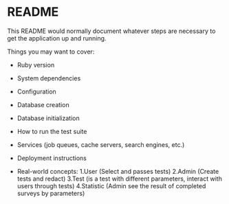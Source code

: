# README

This README would normally document whatever steps are necessary to get the
application up and running.

Things you may want to cover:

* Ruby version

* System dependencies

* Configuration

* Database creation

* Database initialization

* How to run the test suite

* Services (job queues, cache servers, search engines, etc.)

* Deployment instructions

* Real-world concepts:
1.User (Select and passes tests)
2.Admin (Create tests and redact)
3.Test (is a test with different parameters, interact with users through tests)
4.Statistic (Admin see the result of completed surveys by parameters)
